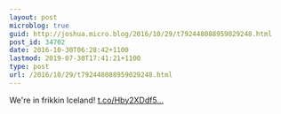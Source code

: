 ```yaml
---
layout: post
microblog: true
guid: http://joshua.micro.blog/2016/10/29/t792448088959029248.html
post_id: 34702
date: 2016-10-30T06:28:42+1100
lastmod: 2019-07-30T17:41:21+1100
type: post
url: /2016/10/29/t792448088959029248.html
---
```

We're in frikkin Iceland! [t.co/Hby2XDdf5...](https://t.co/Hby2XDdf5v)

